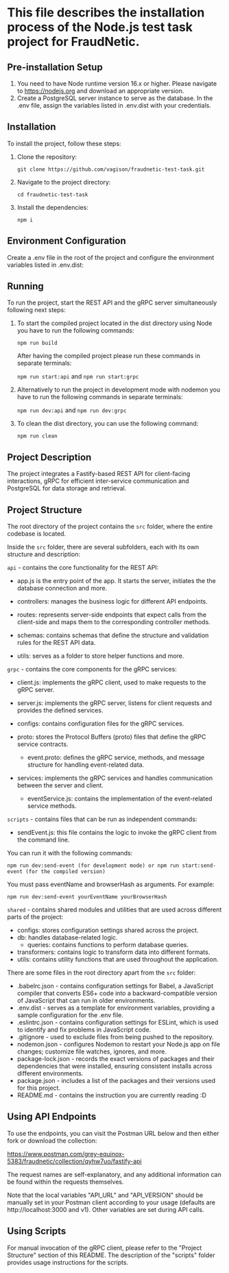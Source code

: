 This file describes the installation process of the Node.js test task project for FraudNetic.
=============================================================================================


## Pre-installation Setup
1. You need to have Node runtime version 16.x or higher. Please navigate to https://nodejs.org and download an appropriate version.
2. Create a PostgreSQL server instance to serve as the database. In the .env file, assign the variables listed in .env.dist with your credentials.

## Installation
To install the project, follow these steps:
1. Clone the repository:

    ```git clone https://github.com/vagison/fraudnetic-test-task.git```

2. Navigate to the project directory:

    ```cd fraudnetic-test-task```

3. Install the dependencies:

    ```npm i```


## Environment Configuration
Create a .env file in the root of the project and configure the environment variables listed in .env.dist:

## Running
To run the project, start the REST API and the gRPC server simultaneously following next steps:

1. To start the compiled project located in the dist directory using Node you have to run the following commands:

    ```npm run build```
    
    After having the compiled project please run these commands in separate terminals:

    ```npm run start:api``` and ```npm run start:grpc```

2. Alternatively to run the project in development mode with nodemon you have to run the following commands in separate terminals:

    ```npm run dev:api``` and ```npm run dev:grpc```
   
3. To clean the dist directory, you can use the following command: 

    ```npm run clean```


## Project Description
The project integrates a Fastify-based REST API for client-facing interactions, gRPC for efficient inter-service communication and PostgreSQL for data storage and retrieval.


## Project Structure
The root directory of the project contains the ```src``` folder, where the entire codebase is located.

Inside the ```src``` folder, there are several subfolders, each with its own structure and description:

```api``` - contains the core functionality for the REST API:
* app.js is the entry point of the app. It starts the server, initiates the the database connection and more.


* controllers: manages the business logic for different API endpoints.
* routes: represents server-side endpoints that expect calls from the client-side and maps them to the corresponding controller methods.
* schemas: contains schemas that define the structure and validation rules for the REST API data.
* utils: serves as a folder to store helper functions and more.


```grpc``` - contains the core components for the gRPC services:
* client.js: implements the gRPC client, used to make requests to the gRPC server.
* server.js: implements the gRPC server, listens for client requests and provides the defined services.


* configs: contains configuration files for the gRPC services.
* proto: stores the Protocol Buffers (proto) files that define the gRPC service contracts.
  - event.proto: defines the gRPC service, methods, and message structure for handling event-related data.
* services: implements the gRPC services and handles communication between the server and client.
  - eventService.js: contains the implementation of the event-related service methods.


```scripts``` - contains files that can be run as independent commands:
* sendEvent.js: this file contains the logic to invoke the gRPC client from the command line.


You can run it with the following commands:

    npm run dev:send-event (for development mode) or npm run start:send-event (for the compiled version)


You must pass eventName and browserHash as arguments. For example:

    npm run dev:send-event yourEventName yourBrowserHash


```shared``` - contains shared modules and utilities that are used across different parts of the project:
* configs: stores configuration settings shared across the project.
* db: handles database-related logic.
  - queries: contains functions to perform database queries.
* transformers: contains logic to transform data into different formats.
* utils: contains utility functions that are used throughout the application.


There are some files in the root directory apart from the ```src``` folder:
* .babelrc.json - contains configuration settings for Babel, a JavaScript compiler that converts ES6+ code into a backward-compatible version of JavaScript that can run in older environments.
* .env.dist - serves as a template for environment variables, providing a sample configuration for the .env file.
* .eslintrc.json - contains configuration settings for ESLint, which is used to identify and fix problems in JavaScript code.
* .gitignore - used to exclude files from being pushed to the repository.
* nodemon.json - configures Nodemon to restart your Node.js app on file changes; customize file watches, ignores, and more.
* package-lock.json - records the exact versions of packages and their dependencies that were installed, ensuring consistent installs across different environments.
* package.json - includes a list of the packages and their versions used for this project.
* README.md - contains the instruction you are currently reading :D


## Using API Endpoints
To use the endpoints, you can visit the Postman URL below and then either fork or download the collection:

https://www.postman.com/grey-equinox-5383/fraudnetic/collection/qyhw7uo/fastify-api

The request names are self-explanatory, and any additional information can be found within the requests themselves.

Note that the local variables "API_URL" and "API_VERSION" should be manually set in your Postman client according to your usage (defaults are http://localhost:3000 and v1). Other variables are set during API calls.

## Using Scripts
For manual invocation of the gRPC client, please refer to the "Project Structure" section of this README. The description of the "scripts" folder provides usage instructions for the scripts.